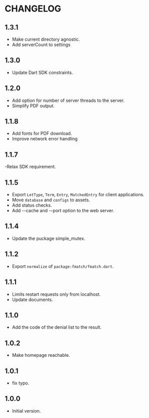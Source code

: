 # CHANGELOG

## 1.3.1

- Make current directory agnostic.
- Add serverCount to settings

## 1.3.0

- Update Dart SDK constraints.

## 1.2.0

- Add option for number of server threads to the server.
- Simplify PDF output.

## 1.1.8

- Add fonts for PDF download.
- Improve network error handling

## 1.1.7

-Relax SDK requirement.

## 1.1.5

- Export `LetType`, `Term`, `Entry`, `MatchedEntry` for client applications.
- Move `database` and `configs` to assets.
- Add status checks.
- Add --cache and --port option to the web server.

## 1.1.4

- Update the puckage simple_mutex.

## 1.1.2

- Export `normalize` of `package:fmatch/fmatch.dart`.

## 1.1.1

- Limits restart requests only from localhost.
- Update documents.

## 1.1.0

- Add the code of the denial list to the result.

## 1.0.2

- Make homepage reachable.

## 1.0.1

- fix typo.

## 1.0.0

- Initial version.
